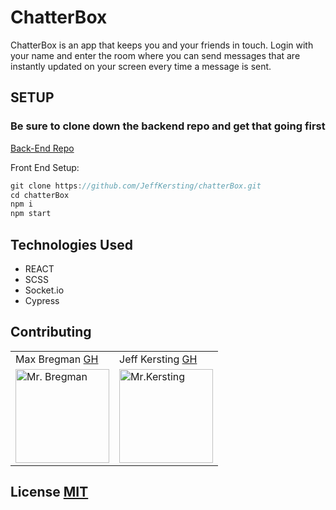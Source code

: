 # ChatterBox 
ChatterBox is an app that keeps you and your friends in touch. Login with your name and enter the room where you can send messages that are instantly updated on your screen every time a message is sent.


## SETUP

### Be sure to clone down the backend repo and get that going first

[Back-End Repo](https://github.com/JeffKersting/chatterBox-api)

Front End Setup:

```javascript
git clone https://github.com/JeffKersting/chatterBox.git
cd chatterBox
npm i
npm start
```


## Technologies Used
<ul>
  <li>REACT</li> 
  <li>SCSS</li> 
  <li>Socket.io</li> 
  <li>Cypress</li>
    
</ul>

## Contributing
<table>
  <tr>
    <td> Max Bregman <a href="https://github.com/Max9545">GH</td>
    <td> Jeff Kersting <a href="https://github.com/JeffKersting">GH</td>
  </tr>
<td><img src="https://avatars.githubusercontent.com/u/67295227?s=460&u=ad5787c63676987806b88f2bf84a34b45a5a5e98&v=4" alt="Mr. Bregman"
 width="150" height="auto" /></td>
 <td><img src="https://avatars.githubusercontent.com/u/69732297?s=460&u=00030864e625ff24c4d8f902473b89e6f0c450ac&v=4" alt="Mr.Kersting"
 width="150" height="auto" /></td>
</table>

## License [MIT](https://choosealicense.com/licenses/mit/)
